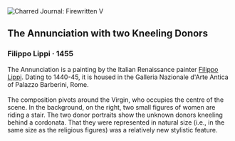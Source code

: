 <div class="artwork-of-the-day">
  <div class="container">
    <div class="img-wrapper">
      <img
        src="https://uploads4.wikiart.org/images/filippo-lippi/the-annunciation-with-two-kneeling-donors-1455.jpg!Large.jpg"
        alt="Charred Journal: Firewritten V" />
    </div>
    <div class="artwork-detail">
      <div class="artwork-origin"> 
        <h2 class="artwork-name">The Annunciation with two Kneeling Donors</h2>
        <h3 class="artist">
          Filippo Lippi
                    ·  1455
        </h3>
      </div>
      <p class="description">
        <span class="artwork-description-text ng-binding" ng-bind-html="viewModel.ArtworkOfTheDay.Description | unsafe">The Annunciation is a painting by the Italian Renaissance painter <a target="_blank" href="/en/filippo-lippi">Filippo Lippi</a>. Dating to 1440-45, it is housed in the Galleria Nazionale d'Arte Antica of Palazzo Barberini, Rome.
<br>
<br>The composition pivots around the Virgin, who occupies the centre of the scene. In the background, on the right, two small figures of women are riding a stair. The two donor portraits show the unknown donors kneeling behind a cordonata. That they were represented in natural size (i.e., in the same size as the religious figures) was a relatively new stylistic feature.</span>
                        <div class="text-shadow-container" ng-show="showShadow" style=""></div>
      </p>
    </div>
  </div>

</div>

